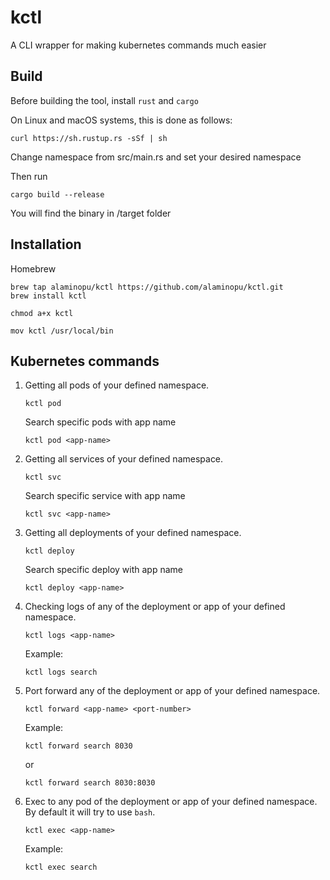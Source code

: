 # kctl

A CLI wrapper for making kubernetes commands much easier

## Build

Before building the tool, install `rust` and `cargo`

On Linux and macOS systems, this is done as follows:

```
curl https://sh.rustup.rs -sSf | sh
```

Change namespace from src/main.rs and set your desired namespace

Then run 

```
cargo build --release 
```

You will find the binary in /target folder


## Installation
Homebrew  
```
brew tap alaminopu/kctl https://github.com/alaminopu/kctl.git  
brew install kctl
```

```
chmod a+x kctl
```

```
mov kctl /usr/local/bin
```



## Kubernetes commands 

1. Getting all pods of your defined namespace.

    ```
    kctl pod
    ```

    Search specific pods with app name

     ```
    kctl pod <app-name>
    ```

2. Getting all services of your defined namespace.
    
    ```
    kctl svc 
    ```

    Search specific service with app name

     ```
    kctl svc <app-name>
    ```

3. Getting all deployments of your defined namespace.

    ```
    kctl deploy 
    ```

    Search specific deploy with app name

     ```
    kctl deploy <app-name>
    ```


4. Checking logs of any of the deployment or app of your defined namespace.

    ```
    kctl logs <app-name>
    ```

    Example: 

    ```
    kctl logs search
    ```

5. Port forward any of the deployment or app of your defined namespace.

    ```
    kctl forward <app-name> <port-number>
    ```

    Example: 

    ```
    kctl forward search 8030
    ```

    or 

    ```
    kctl forward search 8030:8030
    ```

6. Exec to any pod of the deployment or app of your defined namespace. By default it will try to use `bash`.

     ```
    kctl exec <app-name>
    ```

    Example: 

    ```
    kctl exec search
    ```
